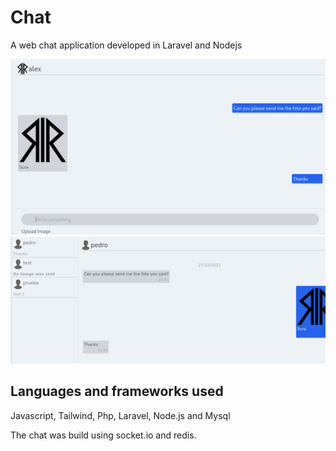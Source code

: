 # Chat

A web chat application developed in Laravel and Nodejs

![Chat 1](/chat1.png)
![Chat 2](/chat3.png)

## Languages and frameworks used
Javascript, Tailwind, Php, Laravel, Node.js and Mysql

The chat was build using socket.io and redis.